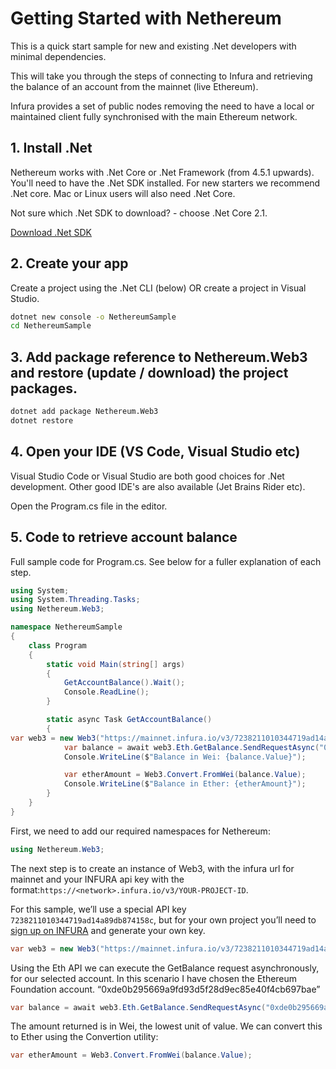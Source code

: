 # Getting Started with Nethereum

This is a quick start sample for new and existing .Net developers with minimal dependencies.

This will take you through the steps of connecting to Infura and retrieving the balance of an account from the mainnet (live Ethereum). 

Infura provides a set of public nodes removing the need to have a local or maintained client fully synchronised with the main Ethereum network.

## 1. Install .Net

Nethereum works with .Net Core or .Net Framework (from 4.5.1 upwards). You'll need to have the .Net SDK installed. For new starters we recommend .Net core. Mac or Linux users will also need .Net Core.  

Not sure which .Net SDK to download? - choose .Net Core 2.1.

[Download .Net SDK](https://www.microsoft.com/net/download)

## 2. Create your app

Create a project using the .Net CLI (below) OR create a project in Visual Studio.
``` sh
dotnet new console -o NethereumSample
cd NethereumSample
```

## 3. Add package reference to Nethereum.Web3 and restore (update / download) the project packages.

``` sh
dotnet add package Nethereum.Web3
dotnet restore
```

## 4. Open your IDE (VS Code, Visual Studio etc)

Visual Studio Code or Visual Studio are both good choices for .Net development. Other good IDE's are also available (Jet Brains Rider etc).

Open the Program.cs file in the editor.

## 5. Code to retrieve account balance

Full sample code for Program.cs.  See below for a fuller explanation of each step.
``` c#
using System;
using System.Threading.Tasks;
using Nethereum.Web3;

namespace NethereumSample
{
    class Program
    {
        static void Main(string[] args)
        {
            GetAccountBalance().Wait();
            Console.ReadLine();
        }

        static async Task GetAccountBalance()
        {
var web3 = new Web3("https://mainnet.infura.io/v3/7238211010344719ad14a89db874158c");
            var balance = await web3.Eth.GetBalance.SendRequestAsync("0xde0b295669a9fd93d5f28d9ec85e40f4cb697bae");
            Console.WriteLine($"Balance in Wei: {balance.Value}");

            var etherAmount = Web3.Convert.FromWei(balance.Value);
            Console.WriteLine($"Balance in Ether: {etherAmount}");
        }
    }
}
```

First, we need to add our required namespaces for Nethereum:

``` c#
using Nethereum.Web3;
```

The next step is to create an instance of Web3, with the infura url for mainnet and your INFURA api key with the format:`https://<network>.infura.io/v3/YOUR-PROJECT-ID`.

For this sample, we’ll use a special API key `7238211010344719ad14a89db874158c`, but for your own project you’ll need to [sign up on INFURA](https://infura.io/register) and generate your own key.

``` c#
var web3 = new Web3("https://mainnet.infura.io/v3/7238211010344719ad14a89db874158c");
```

Using the Eth API we can execute the GetBalance request asynchronously, for our selected account. In this scenario I have chosen the Ethereum Foundation account. “0xde0b295669a9fd93d5f28d9ec85e40f4cb697bae”

``` c#
var balance = await web3.Eth.GetBalance.SendRequestAsync("0xde0b295669a9fd93d5f28d9ec85e40f4cb697bae");
```

The amount returned is in Wei, the lowest unit of value. We can convert this to Ether using the Convertion utility:

``` c#
var etherAmount = Web3.Convert.FromWei(balance.Value);
```


